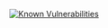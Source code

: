 [![Known Vulnerabilities](https://snyk.io/test/github/ScottRocha/react-redux-boilerplate/badge.svg)](https://snyk.io/test/github/ScottRocha/react-redux-boilerplate)
